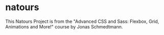 # natours
This Natours Project is from the "Advanced CSS and Sass: Flexbox, Grid, Animations and More!" course by Jonas Schmedtmann.
